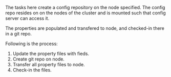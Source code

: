 The tasks here create a config repository on the node specified.  The config repo resides on on the nodes of the cluster and is mounted such that config server can access it.

The properties are populated and transfered to node, and checked-in there in a git repo.

Following is the process:

1. Update the property files with fieds.
1. Create git repo on node.
1. Transfer all property files to node.
1. Check-in the files.
